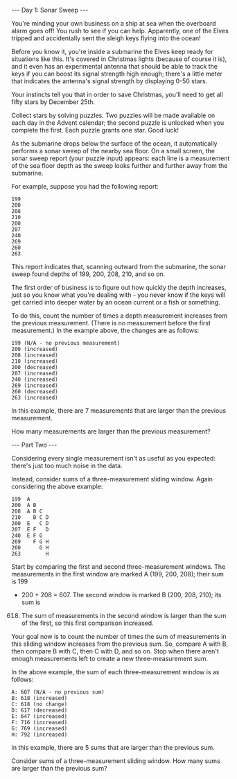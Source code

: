 
--- Day 1: Sonar Sweep ---

You're minding your own business on a ship at sea when the overboard alarm goes
off! You rush to see if you can help. Apparently, one of the Elves tripped and
accidentally sent the sleigh keys flying into the ocean!

Before you know it, you're inside a submarine the Elves keep ready for
situations like this. It's covered in Christmas lights (because of course it
is), and it even has an experimental antenna that should be able to track the
keys if you can boost its signal strength high enough; there's a little meter
that indicates the antenna's signal strength by displaying 0-50 stars.

Your instincts tell you that in order to save Christmas, you'll need to get all
fifty stars by December 25th.

Collect stars by solving puzzles. Two puzzles will be made available on each
day in the Advent calendar; the second puzzle is unlocked when you complete the
first. Each puzzle grants one star. Good luck!

As the submarine drops below the surface of the ocean, it automatically
performs a sonar sweep of the nearby sea floor. On a small screen, the sonar
sweep report (your puzzle input) appears: each line is a measurement of the sea
floor depth as the sweep looks further and further away from the submarine.

For example, suppose you had the following report:

```
199
200
208
210
200
207
240
269
260
263
```

This report indicates that, scanning outward from the submarine, the sonar
sweep found depths of 199, 200, 208, 210, and so on.

The first order of business is to figure out how quickly the depth increases,
just so you know what you're dealing with - you never know if the keys will get
carried into deeper water by an ocean current or a fish or something.

To do this, count the number of times a depth measurement increases from the
previous measurement. (There is no measurement before the first measurement.)
In the example above, the changes are as follows:


```
199 (N/A - no previous measurement)
200 (increased)
208 (increased)
210 (increased)
200 (decreased)
207 (increased)
240 (increased)
269 (increased)
260 (decreased)
263 (increased)
```

In this example, there are 7 measurements that are larger than the previous
measurement.

How many measurements are larger than the previous measurement?

--- Part Two ---

Considering every single measurement isn't as useful as you expected: there's
just too much noise in the data.

Instead, consider sums of a three-measurement sliding window. Again considering
the above example:

```
199  A      
200  A B    
208  A B C  
210    B C D
200  E   C D
207  E F   D
240  E F G  
269    F G H
260      G H
263        H

```

Start by comparing the first and second three-measurement windows. The
measurements in the first window are marked A (199, 200, 208); their sum is 199
+ 200 + 208 = 607. The second window is marked B (200, 208, 210); its sum is
618. The sum of measurements in the second window is larger than the sum of the
first, so this first comparison increased.

Your goal now is to count the number of times the sum of measurements in this
sliding window increases from the previous sum. So, compare A with B, then
compare B with C, then C with D, and so on. Stop when there aren't enough
measurements left to create a new three-measurement sum.

In the above example, the sum of each three-measurement window is as follows:

```
A: 607 (N/A - no previous sum)
B: 618 (increased)
C: 618 (no change)
D: 617 (decreased)
E: 647 (increased)
F: 716 (increased)
G: 769 (increased)
H: 792 (increased)
```

In this example, there are 5 sums that are larger than the previous sum.

Consider sums of a three-measurement sliding window. How many sums are larger
than the previous sum?
